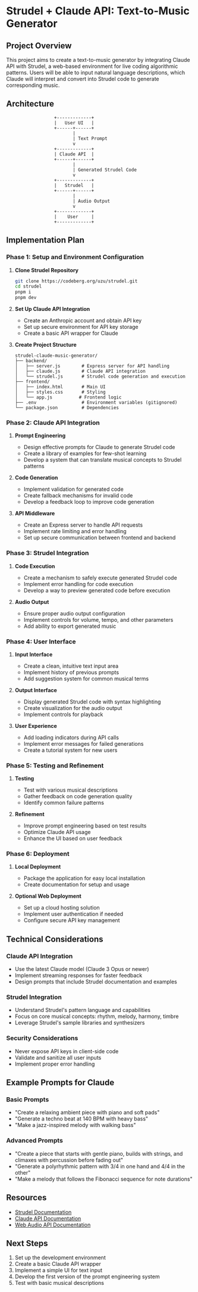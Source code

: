 # Strudel + Claude API: Text-to-Music Generator

## Project Overview
This project aims to create a text-to-music generator by integrating Claude API with Strudel, a web-based environment for live coding algorithmic patterns. Users will be able to input natural language descriptions, which Claude will interpret and convert into Strudel code to generate corresponding music.

## Architecture

```
                  +-------------+
                  |   User UI   |
                  +------+------+
                         |
                         | Text Prompt
                         v
                  +-------------+
                  | Claude API  |
                  +------+------+
                         |
                         | Generated Strudel Code
                         v
                  +-------------+
                  |   Strudel   |
                  +------+------+
                         |
                         | Audio Output
                         v
                  +-------------+
                  |    User     |
                  +-------------+
```

## Implementation Plan

### Phase 1: Setup and Environment Configuration
1. **Clone Strudel Repository**
   ```bash
   git clone https://codeberg.org/uzu/strudel.git
   cd strudel
   pnpm i
   pnpm dev
   ```

2. **Set Up Claude API Integration**
   - Create an Anthropic account and obtain API key
   - Set up secure environment for API key storage
   - Create a basic API wrapper for Claude

3. **Create Project Structure**
   ```
   strudel-claude-music-generator/
   ├── backend/
   │   ├── server.js        # Express server for API handling
   │   ├── claude.js        # Claude API integration
   │   └── strudel.js       # Strudel code generation and execution
   ├── frontend/
   │   ├── index.html       # Main UI
   │   ├── styles.css       # Styling
   │   └── app.js          # Frontend logic
   ├── .env                 # Environment variables (gitignored)
   └── package.json         # Dependencies
   ```

### Phase 2: Claude API Integration

1. **Prompt Engineering**
   - Design effective prompts for Claude to generate Strudel code
   - Create a library of examples for few-shot learning
   - Develop a system that can translate musical concepts to Strudel patterns

2. **Code Generation**
   - Implement validation for generated code
   - Create fallback mechanisms for invalid code
   - Develop a feedback loop to improve code generation

3. **API Middleware**
   - Create an Express server to handle API requests
   - Implement rate limiting and error handling
   - Set up secure communication between frontend and backend

### Phase 3: Strudel Integration

1. **Code Execution**
   - Create a mechanism to safely execute generated Strudel code
   - Implement error handling for code execution
   - Develop a way to preview generated code before execution

2. **Audio Output**
   - Ensure proper audio output configuration
   - Implement controls for volume, tempo, and other parameters
   - Add ability to export generated music

### Phase 4: User Interface

1. **Input Interface**
   - Create a clean, intuitive text input area
   - Implement history of previous prompts
   - Add suggestion system for common musical terms

2. **Output Interface**
   - Display generated Strudel code with syntax highlighting
   - Create visualization for the audio output
   - Implement controls for playback

3. **User Experience**
   - Add loading indicators during API calls
   - Implement error messages for failed generations
   - Create a tutorial system for new users

### Phase 5: Testing and Refinement

1. **Testing**
   - Test with various musical descriptions
   - Gather feedback on code generation quality
   - Identify common failure patterns

2. **Refinement**
   - Improve prompt engineering based on test results
   - Optimize Claude API usage
   - Enhance the UI based on user feedback

### Phase 6: Deployment

1. **Local Deployment**
   - Package the application for easy local installation
   - Create documentation for setup and usage

2. **Optional Web Deployment**
   - Set up a cloud hosting solution
   - Implement user authentication if needed
   - Configure secure API key management

## Technical Considerations

### Claude API Integration
- Use the latest Claude model (Claude 3 Opus or newer)
- Implement streaming responses for faster feedback
- Design prompts that include Strudel documentation and examples

### Strudel Integration
- Understand Strudel's pattern language and capabilities
- Focus on core musical concepts: rhythm, melody, harmony, timbre
- Leverage Strudel's sample libraries and synthesizers

### Security Considerations
- Never expose API keys in client-side code
- Validate and sanitize all user inputs
- Implement proper error handling

## Example Prompts for Claude

### Basic Prompts
- "Create a relaxing ambient piece with piano and soft pads"
- "Generate a techno beat at 140 BPM with heavy bass"
- "Make a jazz-inspired melody with walking bass"

### Advanced Prompts
- "Create a piece that starts with gentle piano, builds with strings, and climaxes with percussion before fading out"
- "Generate a polyrhythmic pattern with 3/4 in one hand and 4/4 in the other"
- "Make a melody that follows the Fibonacci sequence for note durations"

## Resources

- [Strudel Documentation](https://strudel.cc/learn)
- [Claude API Documentation](https://docs.anthropic.com/claude/reference/getting-started-with-the-api)
- [Web Audio API Documentation](https://developer.mozilla.org/en-US/docs/Web/API/Web_Audio_API)

## Next Steps

1. Set up the development environment
2. Create a basic Claude API wrapper
3. Implement a simple UI for text input
4. Develop the first version of the prompt engineering system
5. Test with basic musical descriptions
